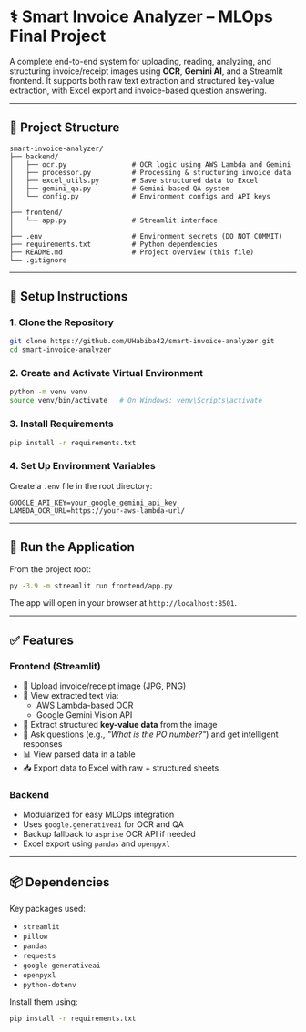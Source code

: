 # ⚕️ Smart Invoice Analyzer – MLOps Final Project

A complete end-to-end system for uploading, reading, analyzing, and structuring invoice/receipt images using **OCR**, **Gemini AI**, and a Streamlit frontend. It supports both raw text extraction and structured key-value extraction, with Excel export and invoice-based question answering.

---

## 📂 Project Structure

```
smart-invoice-analyzer/
├── backend/
│   ├── ocr.py                # OCR logic using AWS Lambda and Gemini
│   ├── processor.py          # Processing & structuring invoice data
│   ├── excel_utils.py        # Save structured data to Excel
│   ├── gemini_qa.py          # Gemini-based QA system
│   └── config.py             # Environment configs and API keys
│
├── frontend/
│   └── app.py                # Streamlit interface
│
├── .env                      # Environment secrets (DO NOT COMMIT)
├── requirements.txt          # Python dependencies
├── README.md                 # Project overview (this file)
└── .gitignore
```

---

## 🔧 Setup Instructions

### 1. Clone the Repository

```bash
git clone https://github.com/UHabiba42/smart-invoice-analyzer.git
cd smart-invoice-analyzer
```

### 2. Create and Activate Virtual Environment

```bash
python -m venv venv
source venv/bin/activate   # On Windows: venv\Scripts\activate
```

### 3. Install Requirements

```bash
pip install -r requirements.txt
```

### 4. Set Up Environment Variables

Create a `.env` file in the root directory:

```env
GOOGLE_API_KEY=your_google_gemini_api_key
LAMBDA_OCR_URL=https://your-aws-lambda-url/
```

---

## 🚀 Run the Application

From the project root:

```bash
py -3.9 -m streamlit run frontend/app.py
```

The app will open in your browser at `http://localhost:8501`.

---

## ✅ Features

### Frontend (Streamlit)

- 📸 Upload invoice/receipt image (JPG, PNG)
- 📄 View extracted text via:
  - AWS Lambda-based OCR
  - Google Gemini Vision API
- 🧠 Extract structured **key-value data** from the image
- 💬 Ask questions (e.g., *"What is the PO number?"*) and get intelligent responses
- 📊 View parsed data in a table
- 📥 Export data to Excel with raw + structured sheets

### Backend

- Modularized for easy MLOps integration
- Uses `google.generativeai` for OCR and QA
- Backup fallback to `asprise` OCR API if needed
- Excel export using `pandas` and `openpyxl`

---

## 📦 Dependencies

Key packages used:

- `streamlit`
- `pillow`
- `pandas`
- `requests`
- `google-generativeai`
- `openpyxl`
- `python-dotenv`

Install them using:

```bash
pip install -r requirements.txt
```